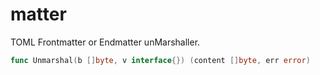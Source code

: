 matter
======

TOML Frontmatter or Endmatter unMarshaller.

```go
func Unmarshal(b []byte, v interface{}) (content []byte, err error)
```